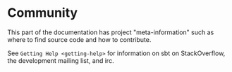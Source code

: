 Community
=========

This part of the documentation has project "meta-information" such as
where to find source code and how to contribute.

See `Getting Help <getting-help>` for information on sbt on
StackOverflow, the development mailing list, and irc.
